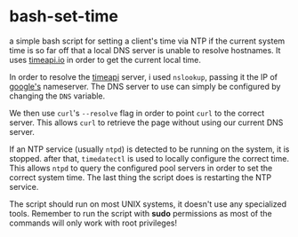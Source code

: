 # bash-set-time
a simple bash script for setting a client's time via NTP if the current system time is so far off that a local DNS server is unable to resolve hostnames.
It uses [timeapi.io](timeapi.io) in order to get the current local time. 

In order to resolve the [timeapi](timeapi.io) server, i used `nslookup`, passing it the IP of [google's](google.com) nameserver. The DNS server to use can simply be configured by changing the `DNS` variable.

We then use `curl`'s `--resolve` flag in order to point `curl` to the correct server. This allows `curl` to retrieve the page without using our current DNS server.

If an NTP service (usually `ntpd`) is detected to be running on the system, it is stopped.
after that, `timedatectl` is used to locally configure the correct time.
This allows `ntpd` to query the configured pool servers in order to set the correct system time.
The last thing the script does is restarting the NTP service.

The script should run on most UNIX systems, it doesn't use any specialized tools. Remember to run the script with **sudo** permissions as most of the commands will only work with root privileges!
